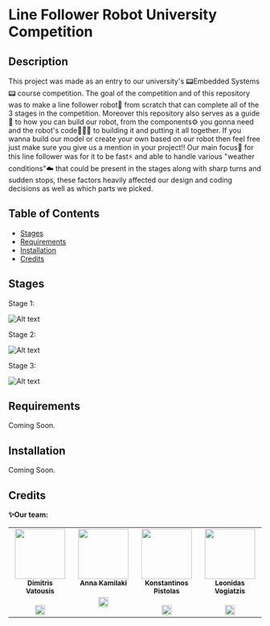 # Line Follower Robot University Competition

## Description

This project was made as an entry to our university's 📟Embedded Systems📟 course competition. The goal of the competition and of this repository was to make a line follower robot🤖 from scratch that can complete all of the 3 stages in the competition.
Moreover this repository also serves as a guide📖 to how you can build our robot, from the components⚙️ you gonna need and the robot's code👨🏻‍💻 to building it and putting it all together. If you wanna build our model or create your own based on our robot then feel free just make sure you give us a mention in your project!! Our main focus📌 for this line follower was for it to be fast⚡️ and able to handle various "weather conditions"☁️ that could be present in the stages along with sharp turns and sudden stops, these factors heavily affected our design and coding decisions as well as which parts we picked.

## Table of Contents
- [Stages](#stages)
- [Requirements](#requirements)
- [Installation](#installation)
- [Credits](#credits)

## Stages

Stage 1:

![Alt text](https://private-user-images.githubusercontent.com/182362978/420120790-9a186a94-4e28-41d9-9273-0fbb18e29672.png?jwt=eyJhbGciOiJIUzI1NiIsInR5cCI6IkpXVCJ9.eyJpc3MiOiJnaXRodWIuY29tIiwiYXVkIjoicmF3LmdpdGh1YnVzZXJjb250ZW50LmNvbSIsImtleSI6ImtleTUiLCJleHAiOjE3NDEzMDI2MTQsIm5iZiI6MTc0MTMwMjMxNCwicGF0aCI6Ii8xODIzNjI5NzgvNDIwMTIwNzkwLTlhMTg2YTk0LTRlMjgtNDFkOS05MjczLTBmYmIxOGUyOTY3Mi5wbmc_WC1BbXotQWxnb3JpdGhtPUFXUzQtSE1BQy1TSEEyNTYmWC1BbXotQ3JlZGVudGlhbD1BS0lBVkNPRFlMU0E1M1BRSzRaQSUyRjIwMjUwMzA2JTJGdXMtZWFzdC0xJTJGczMlMkZhd3M0X3JlcXVlc3QmWC1BbXotRGF0ZT0yMDI1MDMwNlQyMzA1MTRaJlgtQW16LUV4cGlyZXM9MzAwJlgtQW16LVNpZ25hdHVyZT03NmRhODc5ZjMxNTdiZTNlMGM1MmVlNTZjMmZjYWMyZDcyYTgwM2UwOTUzY2YwY2RmMWZkOTZlNmI4YWE4ZTQ4JlgtQW16LVNpZ25lZEhlYWRlcnM9aG9zdCJ9._5z-KV9QCHLhA4_KUSN7-GdB5kxFJonh-ORiwluUJDk)

Stage 2:

![Alt text](https://private-user-images.githubusercontent.com/182362978/420121405-7b6854ef-0688-442c-a36e-2bd18b2217f4.png?jwt=eyJhbGciOiJIUzI1NiIsInR5cCI6IkpXVCJ9.eyJpc3MiOiJnaXRodWIuY29tIiwiYXVkIjoicmF3LmdpdGh1YnVzZXJjb250ZW50LmNvbSIsImtleSI6ImtleTUiLCJleHAiOjE3NDEzMDI4NzAsIm5iZiI6MTc0MTMwMjU3MCwicGF0aCI6Ii8xODIzNjI5NzgvNDIwMTIxNDA1LTdiNjg1NGVmLTA2ODgtNDQyYy1hMzZlLTJiZDE4YjIyMTdmNC5wbmc_WC1BbXotQWxnb3JpdGhtPUFXUzQtSE1BQy1TSEEyNTYmWC1BbXotQ3JlZGVudGlhbD1BS0lBVkNPRFlMU0E1M1BRSzRaQSUyRjIwMjUwMzA2JTJGdXMtZWFzdC0xJTJGczMlMkZhd3M0X3JlcXVlc3QmWC1BbXotRGF0ZT0yMDI1MDMwNlQyMzA5MzBaJlgtQW16LUV4cGlyZXM9MzAwJlgtQW16LVNpZ25hdHVyZT0yNGUzZjkyNTYxOGEwNzgyOTUyOWVhNDBiYjk1YjQxODM4YTdkNzIzNTQ1NTRmNTdhMjFhYTVmYjA5OTNiMWM5JlgtQW16LVNpZ25lZEhlYWRlcnM9aG9zdCJ9.3UNRqUVVelvF-tXpZjrrwuozs8fAIfpRnUshMUo8Gaw)

Stage 3:

![Alt text](https://private-user-images.githubusercontent.com/182362978/420121591-3392f462-c41d-41d9-ba90-734b9b1fea24.png?jwt=eyJhbGciOiJIUzI1NiIsInR5cCI6IkpXVCJ9.eyJpc3MiOiJnaXRodWIuY29tIiwiYXVkIjoicmF3LmdpdGh1YnVzZXJjb250ZW50LmNvbSIsImtleSI6ImtleTUiLCJleHAiOjE3NDEzMDI5MzQsIm5iZiI6MTc0MTMwMjYzNCwicGF0aCI6Ii8xODIzNjI5NzgvNDIwMTIxNTkxLTMzOTJmNDYyLWM0MWQtNDFkOS1iYTkwLTczNGI5YjFmZWEyNC5wbmc_WC1BbXotQWxnb3JpdGhtPUFXUzQtSE1BQy1TSEEyNTYmWC1BbXotQ3JlZGVudGlhbD1BS0lBVkNPRFlMU0E1M1BRSzRaQSUyRjIwMjUwMzA2JTJGdXMtZWFzdC0xJTJGczMlMkZhd3M0X3JlcXVlc3QmWC1BbXotRGF0ZT0yMDI1MDMwNlQyMzEwMzRaJlgtQW16LUV4cGlyZXM9MzAwJlgtQW16LVNpZ25hdHVyZT0yMzBkMjAwMGViZmFjYjhmMTMxYmM3NDI4ODM0YjhkNWRmZDc1NzI1MGQ2ZmI1ZDI5Y2FkZTBkZTIxZDgyMmY3JlgtQW16LVNpZ25lZEhlYWRlcnM9aG9zdCJ9.M1Wathff_vR-LG3hhfnVFXfs1K3D6MHmYc31d7BLyLg)


## Requirements
Coming Soon.

## Installation
Coming Soon.

## Credits
**✨Our team:**
<table>
  <tbody>
    <tr>
      <td align="center" valign="top" width="14.28%"><a href="https://github.com/TsipiDev"><img src="https://avatars.githubusercontent.com/u/182362978?v=4" width="100px;"/><br/><sub><b>Dimitris Vatousis</b></sub></a><br/><br>
      <a href="https://www.linkedin.com/in/dimitris-vatousis/"> <img src="https://upload.wikimedia.org/wikipedia/commons/c/ca/LinkedIn_logo_initials.png" width="20px;"/></a></td>  
      <td align="center" valign="top" width="14.28%"><a href="https://github.com/ankamim"><img src="https://avatars.githubusercontent.com/u/185844696?v=4" width="100px;"/><br/><sub><b>Anna Kamilaki</b></sub></a><br/><br>
      <a href="https://www.linkedin.com/in/anna-kamilaki-19689a332/"> <img src="https://upload.wikimedia.org/wikipedia/commons/c/ca/LinkedIn_logo_initials.png" width="20px;"/></a></td>
      <td align="center" valign="top" width="14.28%"><a href="https://github.com/KPISTOLAS"><img src="https://avatars.githubusercontent.com/u/122966880?v=4" width="100px;"/><br/><sub><b>Konstantinos Pistolas</b></sub></a><br/><br>
      <a href="https://www.linkedin.com/in/konstantinos-pistolas-aa7a12265/"> <img src="https://upload.wikimedia.org/wikipedia/commons/c/ca/LinkedIn_logo_initials.png" width="20px;"/></a></td>
      <td align="center" valign="top" width="14.28%"><a href="https://www.linkedin.com/in/leonidas-vogiatzis-3a7bb1333/"><img src="https://media.licdn.com/dms/image/v2/D4D03AQEkCNxpv8eZTg/profile-displayphoto-shrink_800_800/profile-displayphoto-shrink_800_800/0/1729271548808?e=1746057600&v=beta&t=HjnmZ0X9XDFJjw2kk98G1xqML1nJ1XJPLPweyqTwfaY" width="100px;"/><br/><sub><b>Leonidas Vogiatzis</b></sub></a><br/><br>
      <a href="https://www.linkedin.com/in/leonidas-vogiatzis-3a7bb1333/"> <img src="https://upload.wikimedia.org/wikipedia/commons/c/ca/LinkedIn_logo_initials.png" width="20px;"/></a></td>
    </tr>  
  </tbody>
</table>

